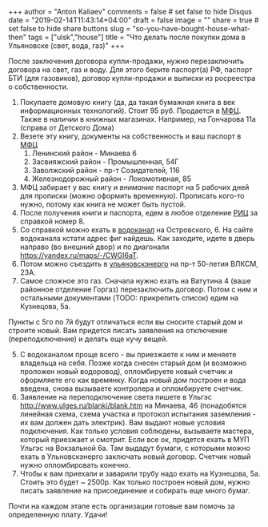 +++
author = "Anton Kaliaev"
comments = false	# set false to hide Disqus
date = "2019-02-14T11:43:14+04:00"
draft = false
image = ""
share = true	# set false to hide share buttons
slug = "so-you-have-bought-house-what-then"
tags = ["ulsk","house"]
title = "Что делать после покупки дома в Ульяновске (свет, вода, газ)"
+++

После заключения договора купли-продажи, нужно перезаключить договора на свет,
газ и воду. Для этого берите паспорт(а) РФ, паспорт БТИ (для газовиков),
договор купли-продажи и выписки из росреестра о собственности.

<!--more-->

1. Покупаете домовую книгу (да, да такая бумажная книга в век информационных
   технологий). Стоит 95 руб. Продается в [МФЦ](http://www.mfc.ulgov.ru/).
   Также в наличии в книжных магазинах. Например, на Гончарова 11а (справа от
   Детского Дома) 
2. Везете эту книгу, документы на собственность и ваш паспорт в
   [МФЦ](http://www.mfc.ulgov.ru/) 
    1. Ленинский район - Минаева 6 
    2. Засвияжский район - Промышленная, 54Г 
    3. Заволжский район - пр-т Созидателей, 116 
    4. Железнодорожный район - Локомотивная, 85 
3. МФЦ забирает у вас книгу и *внимание* паспорт на 5 рабочих дней для прописки
   (можно оформить временную). Прописать кого-то нужно, потому как книга не
   может быть пустой. 
4. После получения книги и паспорта, едем в любое отделение
   [РИЦ](https://www.ric-ul.ru/) за справкой номер 8. 
5. Со справкой можно ехать в
   [водоканал](http://xn--80aaeak8acdhmgfdb4b1a8m4b.xn--p1ai/) на Островского, 6.
   На сайте водоканала кстати адрес фиг найдешь. Как заходите, идете в дверь
   направо (во внешний двор) и по диагонали https://yandex.ru/maps/-/CWGl6aT.
6. Потом можно съездить в [ульяновскэнерго](http://ulenergo.ru/) на пр-т
   50-летия ВЛКСМ, 23А. 
7. Самое сложное это газ. Сначала нужно ехать на Ватутина 4 (ваше районное
   отделение Горгаз) перезаключить договор. Потом с ним и остальными
   документами (TODO: прикрепить список) едим на Кузнецова, 5а.

Пункты с 5го по 7й будут отличаться если вы сносите старый дом и строите новый.
Вам придется писать заявления на отключение (переподключение) и делать еще кучу
вещей.

5. С водоканалом проще всего - вы приезжаете к ним и меняете владельца на себя.
   Позже когда снесен старый дом (и возможно проложен новый водоровод),
   опломбируете новый счетчик и оформляете его как времянку. Когда новый дом
   построен и вода введена, снова вызываете контролера и опломбируете счетчик.
6. Заявление на переподключение света пишете в Ульгэс
   http://www.ulges.ru/blanki/blank.htm  на Минаева, 46 (понадобятся линейная
   схема, схема участка и протокол испытания заземления - их вам должен дать
   электрик). Вам выдают новые условия подключения. Как только условия
   соблюдены, вызываете мастера, который приезжает и смотрит. Если все ок,
   придется ехать в МУП Ульгэс на Вокзальной 6а. Там выдадут бумаги, с которыми
   можно ехать в Ульновскэнерго заключать новый договор. Счетчик новый нужно
   опломбировать конечно.
7. Чтобы к вам приехали и заварили трубу надо ехать на Кузнецова, 5а. Стоить
   это будет ~ 2500р. Как только построен новый дом, нужно писать заявление на
   присоединение и собирать еще много бумаг.

Почти на каждом этапе есть организации готовые вам помочь за определенную
плату. Удачи!
